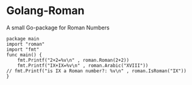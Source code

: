 Golang-Roman
============

A small Go-package for Roman Numbers

	package main
	import "roman"
	import "fmt"
	func main() {
		fmt.Printf("2+2=%v\n" , roman.Roman(2+2))
		fmt.Printf("IX+IX=%v\n" , roman.Arabic("XVIII"))
	// fmt.Printf("is IX a Roman number?: %v\n" , roman.IsRoman("IX"))
	}
